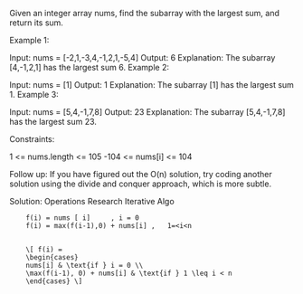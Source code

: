Given an integer array nums, find the subarray with the largest sum, and return its sum.

 

Example 1:

Input: nums = [-2,1,-3,4,-1,2,1,-5,4]
Output: 6
Explanation: The subarray [4,-1,2,1] has the largest sum 6.
Example 2:

Input: nums = [1]
Output: 1
Explanation: The subarray [1] has the largest sum 1.
Example 3:

Input: nums = [5,4,-1,7,8]
Output: 23
Explanation: The subarray [5,4,-1,7,8] has the largest sum 23.
 

Constraints:

1 <= nums.length <= 105
-104 <= nums[i] <= 104
 

Follow up: If you have figured out the O(n) solution, try coding another solution using the divide and conquer approach, which is more subtle.



Solution: Operations Research Iterative Algo

```
    f(i) = nums [ i]     , i = 0
    f(i) = max(f(i-1),0) + nums[i] ,   1=<i<n


    \[ f(i) = 
    \begin{cases} 
    nums[i] & \text{if } i = 0 \\ 
    \max(f(i-1), 0) + nums[i] & \text{if } 1 \leq i < n 
    \end{cases} \]

 ```